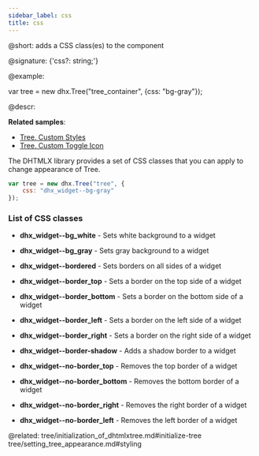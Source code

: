 ```yaml
---
sidebar_label: css
title: css
---
```


@short: adds a CSS class(es) to the component

@signature: {'css?: string;'}

@example:
<style>
	.bg-gray {
		background: #efefef;
	}
</style>

var tree = new dhx.Tree("tree_container", {css: "bg-gray"});


@descr: 

**Related samples**:
- [Tree. Custom Styles](https://snippet.dhtmlx.com/ocv4p7zg)
- [Tree. Custom Toggle Icon](https://snippet.dhtmlx.com/zapehxd3)

The DHTMLX library provides a set of CSS classes that you can apply to change appearance of Tree.

~~~js
var tree = new dhx.Tree("tree", {
	css: "dhx_widget--bg-gray"
});
~~~

### List of CSS classes

- <b>dhx_widget--bg_white</b> - Sets white background to a widget

- <b>dhx_widget--bg_gray</b> - Sets gray background to a widget

- <b>dhx_widget--bordered</b> - Sets borders on all sides of a widget

- <b>dhx_widget--border_top</b> - Sets a border on the top side of a widget

- <b>dhx_widget--border_bottom</b> - Sets a border on the bottom side of a widget

- <b>dhx_widget--border_left</b> - Sets a border on the left side of a widget

- <b>dhx_widget--border_right</b> - Sets a border on the right side of a widget

- <b>dhx_widget--border-shadow</b> - Adds a shadow border to a widget

- <b>dhx_widget--no-border_top</b> - Removes the top border of a  widget

- <b>dhx_widget--no-border_bottom</b> - Removes the bottom border of a widget

- <b>dhx_widget--no-border_right</b> - Removes the right border of a widget

- <b>dhx_widget--no-border_left</b> - Removes the left border of a widget


@related: tree/initialization_of_dhtmlxtree.md#initialize-tree
tree/setting_tree_appearance.md#styling

